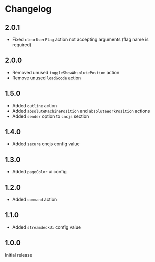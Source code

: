 # Changelog
## 2.0.1

- Fixed `clearUserFlag` action not accepting arguments (flag name is required)

## 2.0.0

- Removed unused `toggleShowAbsolutePostion` action
- Remove unused `loadGcode` action

## 1.5.0

- Added `outline` action
- Added `absoluteMachinePosition` and `absoluteWorkPosition` actions
- Added `sender` option to `cncjs` section

## 1.4.0

- Added `secure` cncjs config value

## 1.3.0

- Added `pageColor` ui config

## 1.2.0

- Added `command` action

## 1.1.0

- Added `streamdeckUi` config value

## 1.0.0

Initial release
